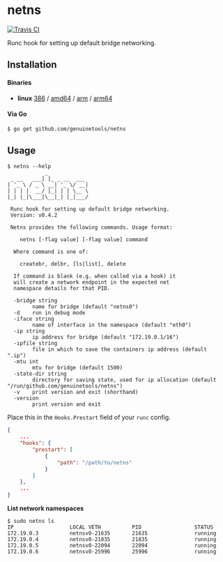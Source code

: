 # netns

[![Travis CI](https://travis-ci.org/genuinetools/netns.svg?branch=master)](https://travis-ci.org/genuinetools/netns)

Runc hook for setting up default bridge networking.

## Installation

#### Binaries

- **linux** [386](https://github.com/genuinetools/netns/releases/download/v0.4.2/netns-linux-386) / [amd64](https://github.com/genuinetools/netns/releases/download/v0.4.2/netns-linux-amd64) / [arm](https://github.com/genuinetools/netns/releases/download/v0.4.2/netns-linux-arm) / [arm64](https://github.com/genuinetools/netns/releases/download/v0.4.2/netns-linux-arm64)

#### Via Go

```bash
$ go get github.com/genuinetools/netns
```

## Usage

```console
$ netns --help
            _
 _ __   ___| |_ _ __  ___
| '_ \ / _ \ __| '_ \/ __|
| | | |  __/ |_| | | \__ \
|_| |_|\___|\__|_| |_|___/

 Runc hook for setting up default bridge networking.
 Version: v0.4.2

 Netns provides the following commands. Usage format:

    netns [-flag value] [-flag value] command

  Where command is one of:

    createbr, delbr, [ls|list], delete

  If command is blank (e.g. when called via a hook) it
  will create a network endpoint in the expected net
  namespace details for that PID.

  -bridge string
        name for bridge (default "netns0")
  -d    run in debug mode
  -iface string
        name of interface in the namespace (default "eth0")
  -ip string
        ip address for bridge (default "172.19.0.1/16")
  -ipfile string
        file in which to save the containers ip address (default ".ip")
  -mtu int
        mtu for bridge (default 1500)
  -state-dir string
        directory for saving state, used for ip allocation (default "/run/github.com/genuinetools/netns")
  -v    print version and exit (shorthand)
  -version
        print version and exit
```

Place this in the `Hooks.Prestart` field of your `runc` config.

```json
{
    ...
    "hooks": {
        "prestart": [
            {
                "path": "/path/to/netns"
            }
        ]
    },
    ...
}
```

**List network namespaces**

```console
$ sudo netns ls
IP                  LOCAL VETH          PID                 STATUS
172.19.0.3          netnsv0-21635       21635               running
172.19.0.4          netnsv0-21835       21835               running
172.19.0.5          netnsv0-22094       22094               running
172.19.0.6          netnsv0-25996       25996               running
```

